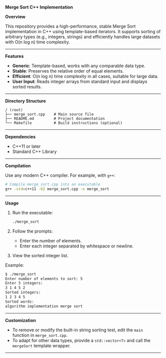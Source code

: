 **Merge Sort C++ Implementation**

**Overview**

This repository provides a high-performance, stable Merge Sort implementation in C++ using template-based iterators. It supports sorting of arbitrary types (e.g., integers, strings) and efficiently handles large datasets with O(n log n) time complexity.

---

**Features**

* **Generic**: Template-based, works with any comparable data type.
* **Stable**: Preserves the relative order of equal elements.
* **Efficient**: O(n log n) time complexity in all cases, suitable for large data.
* **User Input**: Reads integer arrays from standard input and displays sorted results.

---

**Directory Structure**

```
/ (root)
├── merge_sort.cpp    # Main source file
├── README.md         # Project documentation
└── Makefile          # Build instructions (optional)
```

---

**Dependencies**

* C++11 or later
* Standard C++ Library

---

**Compilation**

Use any modern C++ compiler. For example, with `g++`:

```bash
# Compile merge_sort.cpp into an executable
g++ -std=c++11 -O2 merge_sort.cpp -o merge_sort
```

---

**Usage**

1. Run the executable:

   ```bash
   ./merge_sort
   ```
2. Follow the prompts:

   * Enter the number of elements.
   * Enter each integer separated by whitespace or newline.
3. View the sorted integer list.

Example:

```bash
$ ./merge_sort
Enter number of elements to sort: 5
Enter 5 integers:
3 1 4 5 2
Sorted integers:
1 2 3 4 5
Sorted words:
algorithm implementation merge sort
```

---

**Customization**

* To remove or modify the built-in string sorting test, edit the `main` function in `merge_sort.cpp`.
* To adapt for other data types, provide a `std::vector<T>` and call the `mergeSort` template wrapper.

---